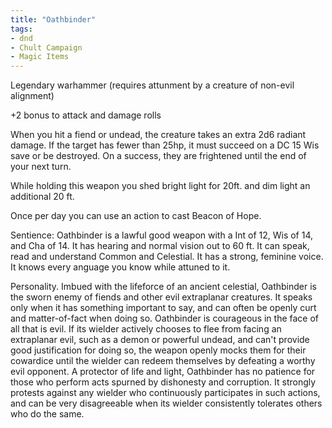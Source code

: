 ```yaml
---
title: "Oathbinder"
tags: 
- dnd
- Chult Campaign
- Magic Items
---
```

Legendary warhammer (requires attunment by a creature of non-evil alignment)

+2 bonus to attack and damage rolls

When you hit a fiend or undead, the creature takes an extra 2d6 radiant damage. If the target has fewer than 25hp, it must succeed on a DC 15 Wis save or be destroyed. On a success, they are frightened until the end of your next turn.

While holding this weapon you shed bright light for 20ft. and dim light an additional 20 ft.

Once per day you can use an action to cast Beacon of Hope.

Sentience: Oathbinder is a lawful good weapon with a Int of 12, Wis of 14, and Cha of 14. It has hearing and normal vision out to 60 ft. It can speak, read and understand Common and Celestial. It has a strong, feminine voice. It knows every anguage you know while attuned to it.

Personality. Imbued with the lifeforce of an ancient celestial, Oathbinder is the sworn enemy of fiends and other evil extraplanar creatures. It speaks only when it has something important to say, and can often be openly curt and matter-of-fact when doing so. Oathbinder is courageous in the face of all that is evil. If its wielder actively chooses to flee from facing an extraplanar evil, such as a demon or powerful undead, and can't provide good justification for doing so, the weapon openly mocks them for their cowardice until the wielder can redeem themselves by defeating a worthy evil opponent. A protector of life and light, Oathbinder has no patience for those who perform acts spurned by dishonesty and corruption. It strongly protests against any wielder who continuously participates in such actions, and can be very disagreeable when its wielder consistently tolerates others who do the same.
